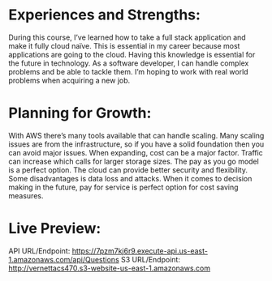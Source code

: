 # Experiences and Strengths: 
During this course, I’ve learned how to take a full stack application and make it fully cloud naïve. This is essential in my career because most applications are going to the cloud. Having this knowledge is essential for the future in technology. As a software developer, I can handle complex problems and be able to tackle them. I’m hoping to work with real world problems when acquiring a new job.

# Planning for Growth: 
With AWS there’s many tools available that can handle scaling. Many scaling issues are from the infrastructure, so if you have a solid foundation then you can avoid major issues. When expanding, cost can be a major factor. Traffic can increase which calls for larger storage sizes. The pay as you go model is a perfect option. The cloud can provide better security and flexibility. Some disadvantages is data loss and attacks. When it comes to decision making in the future, pay for service is perfect option for cost saving measures.

# Live Preview:
API URL/Endpoint: https://7pzm7kj6r9.execute-api.us-east-1.amazonaws.com/api/Questions
S3 URL/Endpoint: http://vernettacs470.s3-website-us-east-1.amazonaws.com
